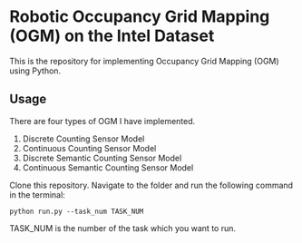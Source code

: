 # Robotic Occupancy Grid Mapping (OGM) on the Intel Dataset

This is the repository for implementing Occupancy Grid Mapping (OGM) using Python. 

## Usage

There are four types of OGM I have implemented. 

1. Discrete Counting Sensor Model
2. Continuous Counting Sensor Model
3. Discrete Semantic Counting Sensor Model
4. Continuous Semantic Counting Sensor Model

Clone this repository. Navigate to the folder and run the following command in the terminal:

```
python run.py --task_num TASK_NUM
```

TASK_NUM is the number of the task which you want to run.

<!-- ### Counting Sensor Model (CSM)

TODO

### Discrete CSM

TODO

### Continuous CSM

TODO

### Discrete Semantic CSM

TODO

### Continuous Semantic CSM

TODO -->

<!-- ## Comparison

TODO -->
